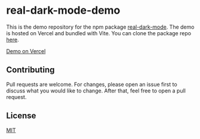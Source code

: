 ﻿# real-dark-mode-demo

This is the demo repository for the npm package [real-dark-mode](https://www.npmjs.com/package/real-dark-mode). The demo is hosted on Vercel and bundled with Vite. You can clone the package repo [here](https://github.com/petya0927/real-dark-mode).

[Demo on Vercel](https://real-dark-mode-demo.vercel.app/)

## Contributing

Pull requests are welcome. For changes, please open an issue first to discuss what you would like to change. After that, feel free to open a pull request.

## License

[MIT](https://github.com/petya0927/real-dark-mode-demo/blob/main/LICENSE)
